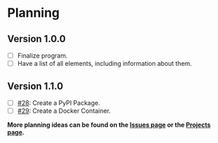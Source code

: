 # Planning

## Version 1.0.0

- [ ] Finalize program.
- [ ] Have a list of all elements, including information about them.

## Version 1.1.0

- [ ] [#28](https://github.com/Dog-Face-Development/Periodic-Table-Info/issues/28): Create a PyPI Package.
- [ ] [#29](https://github.com/Dog-Face-Development/Periodic-Table-Info/issues/29): Create a Docker Container.

**More planning ideas can be found on the [Issues page](https://github.com/Dog-Face-Development/Periodic-Table-Info/issues) or the [Projects page](https://github.com/Dog-Face-Development/Periodic-Table-Info/projects?type=classic).**
